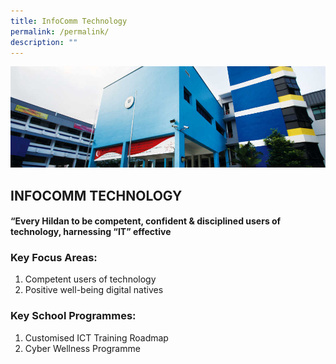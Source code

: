 ```yaml
---
title: InfoComm Technology
permalink: /permalink/
description: ""
---
```

![](/images/Level%20Programmes/ICT%20Banner.jpg)

INFOCOMM TECHNOLOGY
-------------------

#### “Every Hildan to be competent, confident & disciplined users of technology, harnessing “IT” effective

  

### **Key Focus Areas:**

1.  Competent users of technology
2.  Positive well-being digital natives

### **Key School Programmes:**

1.  Customised ICT Training Roadmap
2.  Cyber Wellness Programme